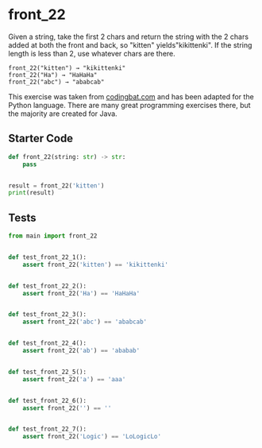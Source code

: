 # front_22





Given a string, take the first 2 chars and return the string with the 2 chars added at both the front and back, so "kitten" yields"kikittenki". If the string length is less than 2, use whatever chars are there.

```
front_22("kitten") → "kikittenki"
front_22("Ha") → "HaHaHa"
front_22("abc") → "ababcab"
```

This exercise was taken from [codingbat.com](https://codingbat.com/prob/p183592) and has been adapted for the Python language. There are many great programming exercises there, but the majority are created for Java.

## Starter Code
```python
def front_22(string: str) -> str:
    pass


result = front_22('kitten')
print(result)
```

## Tests
```python
from main import front_22


def test_front_22_1():
    assert front_22('kitten') == 'kikittenki'


def test_front_22_2():
    assert front_22('Ha') == 'HaHaHa'


def test_front_22_3():
    assert front_22('abc') == 'ababcab'


def test_front_22_4():
    assert front_22('ab') == 'ababab'


def test_front_22_5():
    assert front_22('a') == 'aaa'


def test_front_22_6():
    assert front_22('') == ''


def test_front_22_7():
    assert front_22('Logic') == 'LoLogicLo'
```
